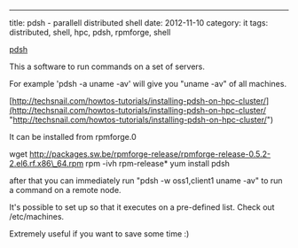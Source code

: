 ---
title: pdsh - parallell distributed shell
date: 2012-11-10
category: it
tags: distributed, shell, hpc, pdsh, rpmforge, shell

[pdsh](https://code.google.com/p/pdsh/ "https://code.google.com/p/pdsh/")

This a software to run commands on a set of servers.

For example 'pdsh -a uname -av' will give you "uname -av" of all machines.

[http://techsnail.com/howtos-tutorials/installing-pdsh-on-hpc-cluster/](http://techsnail.com/howtos-tutorials/installing-pdsh-on-hpc-cluster/ "http://techsnail.com/howtos-tutorials/installing-pdsh-on-hpc-cluster/")

It can be installed from rpmforge.0

wget http://packages.sw.be/rpmforge-release/rpmforge-release-0.5.2-2.el6.rf.x86\_64.rpm
rpm -ivh rpm-release\*
yum install pdsh

after that you can immediately run "pdsh -w oss1,client1 uname -av" to run a command on a remote node.

It's possible to set up so that it executes on a pre-defined list. Check out /etc/machines.

Extremely useful if you want to save some time :)
